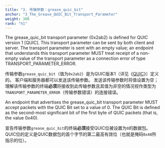 ```yaml
---
title: "3. 传输参数：grease_quic_bit"
anchor: "3_The_Grease_QUIC_Bit_Transport_Parameter"
weight: 300
rank: "h1"
---
```


The grease_quic_bit transport parameter (0x2ab2) is defined for QUIC version 1 [QUIC]. This transport parameter can be sent by both client and server. The transport parameter is sent with an empty value; an endpoint that understands this transport parameter MUST treat receipt of a non-empty value of the transport parameter as a connection error of type TRANSPORT_PARAMETER_ERROR.

传输参数`grease_quic_bit`（值为`0x2ab2`）是为QUIC版本1（详见《[QUIC]()》）定义的。
客户端和服务器都可以发送该传输参数。
发送该传输参数时将值设置为空；理解该传输参数的终端**必须**将接收到此传输参数且其值为非空的情况视作类型为`TRANSPORT_PARAMETER_ERROR`（传输参数错误）的连接错误。

An endpoint that advertises the grease_quic_bit transport parameter MUST accept packets with the QUIC Bit set to a value of 0. The QUIC Bit is defined as the second-most significant bit of the first byte of QUIC packets (that is, the value 0x40).

宣告传输参数`grease_quic_bit`的终端**必须**接受QUIC位被设置为`0`的数据包。
QUIC位的定义是QUIC数据包的首个字节的第二最高有效位（也就是掩码`0x40`所指示的位）。
